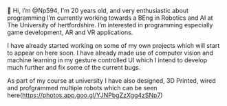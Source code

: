 👋 Hi, I’m @Np594, I'm 20 years old, and very enthusiastic about programming
I’m currently working towards a BEng in Robotics and AI at The University of hertfordshire.
I’m interested in programming especially game development, AR and VR applications.

I have already started working on some of my own projects which will start to appear on here soon.
I have already made use of computer vision and machine learning in my gesture controlled UI
which I intend to develop much further and fix some of the current bugs.

As part of my course at university I have also designed, 3D Printed, wired and profgrammed multiple robots
which can be seen here(https://photos.app.goo.gl/YJNPbgZzXgg4zSNp7)
